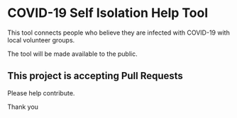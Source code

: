 # COVID-19 Self Isolation Help Tool

This tool connects people who believe they are infected with COVID-19 with local volunteer groups.

The tool will be made available to the public.

## This project is accepting Pull Requests

Please help contribute.

Thank you
